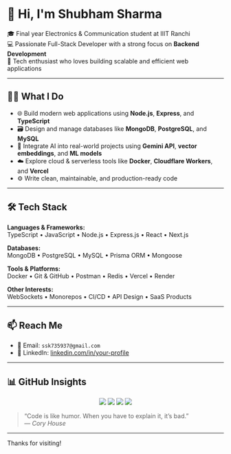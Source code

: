# 👋 Hi, I'm Shubham Sharma

🎓 Final year Electronics & Communication student at IIIT Ranchi  
💻 Passionate Full-Stack Developer with a strong focus on **Backend Development**  
🚀 Tech enthusiast who loves building scalable and efficient web applications

---

## 🧑‍💻 What I Do

- 🌐 Build modern web applications using **Node.js**, **Express**, and **TypeScript**
- 🗃️ Design and manage databases like **MongoDB**, **PostgreSQL**, and **MySQL**
- 🧠 Integrate AI into real-world projects using **Gemini API**, **vector embeddings**, and **ML models**
- ☁️ Explore cloud & serverless tools like **Docker**, **Cloudflare Workers**, and **Vercel**
- ⚙️ Write clean, maintainable, and production-ready code

---

## 🛠️ Tech Stack

**Languages & Frameworks:**  
TypeScript • JavaScript • Node.js • Express.js • React • Next.js  

**Databases:**  
MongoDB • PostgreSQL • MySQL • Prisma ORM • Mongoose  

**Tools & Platforms:**  
Docker • Git & GitHub • Postman • Redis • Vercel • Render  

**Other Interests:**  
WebSockets • Monorepos • CI/CD • API Design • SaaS Products

---

## 📫 Reach Me

- 📧 Email: `ssk735937@gmail.com`  
- 💼 LinkedIn: [linkedin.com/in/your-profile](https://www.linkedin.com/in/sharma-shubham-shrinivas/)  
  

---



## 📊 GitHub Insights

<p align="center">
  <!-- Custom language priority badges -->
  <img src="https://img.shields.io/badge/TypeScript-%23007ACC?style=for-the-badge&logo=typescript&logoColor=white" />
  <img src="https://img.shields.io/badge/JavaScript-%23F7DF1E?style=for-the-badge&logo=javascript&logoColor=black" />
  <img src="https://img.shields.io/badge/C++-%2300599C?style=for-the-badge&logo=c%2B%2B&logoColor=white" />
  <img src="https://img.shields.io/badge/Others-grey?style=for-the-badge" />
</p>


> “Code is like humor. When you have to explain it, it’s bad.”  
> — *Cory House*
---

Thanks for visiting!
